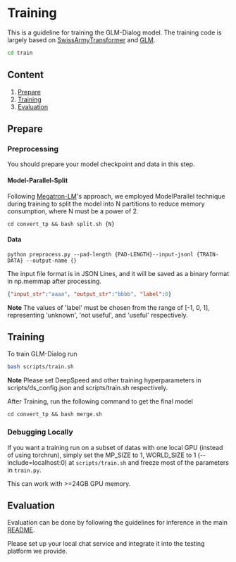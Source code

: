 # Training 

This is a guideline for training the GLM-Dialog model. The training code is largely based on [SwissArmyTransformer](https://github.com/THUDM/SwissArmyTransformer) and [GLM](https://github.com/THUDM/GLM).
```bash
cd train
```

## Content

1. [Prepare](#prepare)
2. [Training](#training)
3. [Evaluation](#evaluation)

## Prepare 

### Preprocessing
You should prepare your model checkpoint and data in this step.

#### Model-Parallel-Split
Following [Megatron-LM](https://github.com/NVIDIA/Megatron-LM)'s approach, we employed ModelParallel technique during training to split the model into N partitions to reduce memory consumption, where N must be a power of 2.
```
cd convert_tp && bash split.sh {N}
```

#### Data
```
python preprocess.py --pad-length {PAD-LENGTH}--input-jsonl {TRAIN-DATA} --output-name {}
```
The input file format is in JSON Lines, and it will be saved as a binary format in np.memmap after processing.
```json
{"input_str":"aaaa", "output_str":"bbbb", "label":0}
```
**Note** The values of 'label' must be chosen from the range of [-1, 0, 1], representing 'unknown', 'not useful', and 'useful' respectively.

## Training

To train GLM-Dialog run
```bash
bash scripts/train.sh
```
**Note** Please set DeepSpeed and other training hyperparameters in scripts/ds_config.json and scripts/train.sh respectively.

After Training, run the following command to get the final model
```
cd convert_tp && bash merge.sh
```


### Debugging Locally
If you want a training run on a subset of datas with one local GPU (instead of using torchrun), simply set the MP_SIZE to 1, WORLD_SIZE to 1 (--include=localhost:0) at ```scripts/train.sh``` and freeze most of the parameters in ```train.py```.

This can work with >=24GB GPU memory.


## Evaluation
Evaluation can be done by following the guidelines for inference in the main [README](README.md).

Please set up your local chat service and integrate it into the testing platform we provide.